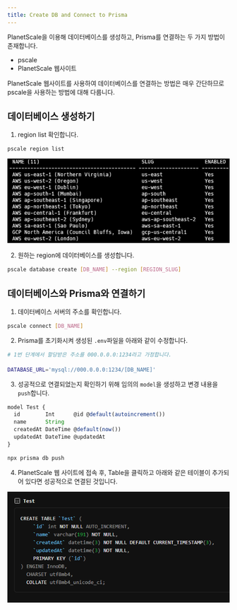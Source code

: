 ```yaml
---
title: Create DB and Connect to Prisma
---
```


PlanetScale을 이용해 데이터베이스를 생성하고, Prisma를 연결하는 두 가지 방법이 존재합니다.

- pscale
- PlanetScale 웹사이트

PlanetScale 웹사이트를 사용하여 데이터베이스를 연결하는 방법은 매우 간단하므로 pscale을 사용하는 방법에 대해 다룹니다.

## 데이터베이스 생성하기

1. region list 확인합니다.

```bash
pscale region list
```

![Pscale Region List](./region-list.png)

2. 원하는 region에 데이터베이스를 생성합니다.

```bash
pscale database create [DB_NAME] --region [REGION_SLUG]
```

## 데이터베이스와 Prisma와 연결하기

1. 데이터베이스 서버의 주소를 확인합니다.

```bash
pscale connect [DB_NAME]
```

2. Prisma를 초기화시켜 생성된 `.env`파일을 아래와 같이 수정합니다.

```bash title=".env"
# 1번 단계에서 할당받은 주소를 000.0.0.0:1234라고 가정합니다.

DATABASE_URL='mysql://000.0.0.0:1234/[DB_NAME]'
```

3. 성공적으로 연결되었는지 확인하기 위해 임의의 `model`을 생성하고 변경 내용을 `push`합니다.

```ts title="schema.prisma"
model Test {
  id        Int      @id @default(autoincrement())
  name      String
  createdAt DateTime @default(now())
  updatedAt DateTime @updatedAt
}
```

```bash
npx prisma db push
```

4. PlanetScale 웹 사이트에 접속 후, Table을 클릭하고 아래와 같은 테이블이 추가되어 있다면 성공적으로 연결된 것입니다.

![Schema](./schema.png)
